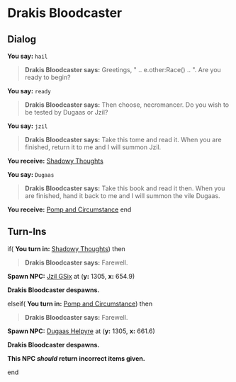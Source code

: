 # Drakis Bloodcaster

## Dialog

**You say:** `hail`



>**Drakis Bloodcaster says:** Greetings, " .. e.other:Race() .. ". Are you ready to begin?

**You say:** `ready`



>**Drakis Bloodcaster says:** Then choose, necromancer. Do you wish to be tested by Dugaas or Jzil?

**You say:** `jzil`



>**Drakis Bloodcaster says:** Take this tome and read it.  When you are finished, return it to me and I will summon Jzil.


**You receive:**  [Shadowy Thoughts](/item/18536)

**You say:** `Dugaas`



>**Drakis Bloodcaster says:** Take this book and read it then.  When you are finished, hand it back to me and I will summon the vile Dugaas.


**You receive:**  [Pomp and Circumstance](/item/18537)
end

## Turn-Ins



if( **You turn in:** [Shadowy Thoughts](/item/18536)) then 


>**Drakis Bloodcaster says:** Farewell.


**Spawn NPC:**  [Jzil GSix](/npc/71074) at (**y:** 1305, **x:** 654.9)


**Drakis Bloodcaster despawns.**

elseif( **You turn in:** [Pomp and Circumstance](/item/18537)) then 


>**Drakis Bloodcaster says:** Farewell.


**Spawn NPC:**  [Dugaas Helpyre](/npc/71084) at (**y:** 1305, **x:** 661.6)


**Drakis Bloodcaster despawns.**

**This NPC *should* return incorrect items given.**

end